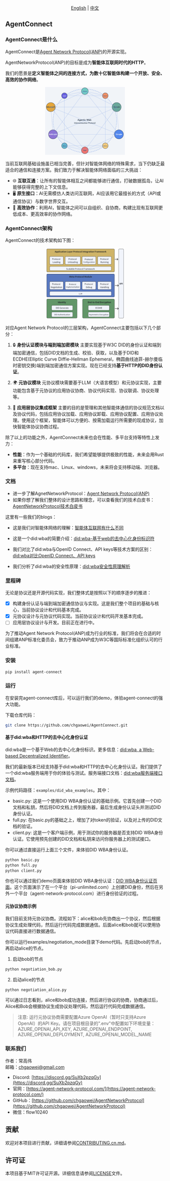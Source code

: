<div align="center">
  
[English](README.md) | [中文](README.cn.md)

</div>

## AgentConnect

### AgentConnect是什么

AgentConnect是[Agent Network Protocol(ANP)](https://github.com/chgaowei/AgentNetworkProtocol)的开源实现。

AgentNetworkProtocol(ANP)的目标是成为**智能体互联网时代的HTTP**。

我们的愿景是**定义智能体之间的连接方式，为数十亿智能体构建一个开放、安全、高效的协作网络**。

<p align="center">
  <img src="/images/agentic-web.png" width="50%" alt="Agentic Web"/>
</p>

当前互联网基础设施虽已相当完善，但针对智能体网络的特殊需求，当下仍缺乏最适合的通信和连接方案。我们致力于解决智能体网络面临的三大挑战：

- 🌐 **互联互通**：让所有的智能体相互之间都能够进行通信，打破数据孤岛，让AI能够获得完整的上下文信息。
- 🖥️ **原生接口**：AI无需模仿人类访问互联网，AI应该用它最擅长的方式（API或通信协议）与数字世界交互。
- 🤝 **高效协作**：利用AI，智能体之间可以自组织、自协商，构建比现有互联网更低成本、更高效率的协作网络。

### AgentConnect架构

AgentConnect的技术架构如下图：

<p align="center">
  <img src="/images/agent-connect-architecture.png" width="50%" alt="项目架构图"/>
</p>

对应Agent Network Protocol的三层架构，AgentConnect主要包括以下几个部分：

1. 🔒 **身份认证模块与端到端加密模块**
   主要实现基于W3C DID的身份认证和端到端加密通信，包括DID文档的生成、校验、获取，以及基于DID和ECDHE(Elliptic Curve Diffie-Hellman Ephemeral，椭圆曲线迪菲-赫尔曼临时密钥交换)端到端加密通信方案实现。现在已经支持**基于HTTP的DID身份认证**。

2. 🌍 **元协议模块**
   元协议模块需要基于LLM（大语言模型）和元协议实现，主要功能包含基于元协议的应用协议协商、协议代码实现、协议联调、协议处理等。

3. 📡 **应用层协议集成框架**
   主要的目的是管理和其他智能体通信的协议规范文档以及协议代码，包括应用协议加载、应用协议卸载、应用协议配置、应用协议处理。使用这个框架，智能体可以方便的、按需加载运行所需要的现成协议，加快智能体协议协商过程。

除了以上的功能之外，AgentConnect未来也会在性能、多平台支持等特性上发力：

- **性能**：作为一个基础的代码库，我们希望能够提供极致的性能，未来会用Rust来重写核心部分代码。
- **多平台**：现在支持mac、Linux、windows，未来将会支持移动端、浏览器。

### 文档

- 进一步了解AgnetNetworkProtocol：[Agent Network Protocol(ANP)](https://github.com/chgaowei/AgentNetworkProtocol)
- 如果你想了解我们整体的设计思路和理念，可以查看我们的技术白皮书：[AgentNetworkProtocol技术白皮书](https://github.com/chgaowei/AgentNetworkProtocol/blob/main/chinese/01-AgentNetworkProtocol%E6%8A%80%E6%9C%AF%E7%99%BD%E7%9A%AE%E4%B9%A6.md)

这里有一些我们的blogs：

- 这是我们对智能体网络的理解：[智能体互联网有什么不同](blogs/cn/智能体互联网有什么不同.md)

- 这是一个did:wba的简要介绍：[did:wba-基于web的去中心化身份标识符](blogs/did:wba-基于web的去中心化身份标识符.md)

- 我们对比了did:wba与OpenID Connect、API keys等技术方案的区别：[did:wba对比OpenID Connect、API keys](blogs/cn/did:wba对比OpenID%20Connect、API%20keys.md)

- 我们分析了did:wba的安全性原理：[did:wba安全性原理解析](blogs/cn/did:wba安全性原理解析.md)

### 里程碑

无论是协议还是开源代码实现，我们整体式是按照以下的顺序逐步的推进：

- [x] 构建身份认证与端到端加密通信协议与实现。这是我们整个项目的基础与核心，当前协议设计和代码基本完成。
- [x] 元协议设计与元协议代码实现。当前协议设计和代码开发基本完成。
- [ ] 应用层协议设计与开发。目前正在进行中。

为了推动Agent Network Protocol(ANP)成为行业的标准，我们将会在合适的时间组建ANP标准化委员会，致力于推动ANP成为W3C等国际标准化组织认可的行业标准。

### 安装

```bash
pip install agent-connect
```

### 运行

在安装完agent-connect库后，可以运行我们的demo，体验agent-connect的强大功能。

下载仓库代码：

```bash
git clone https://github.com/chgaowei/AgentConnect.git
```

#### 基于did:wba和HTTP的去中心化身份认证

did:wba是一个基于Web的去中心化身份标识。更多信息：[did:wba, a Web-based Decentralized Identifier](https://github.com/chgaowei/AgentNetworkProtocol/blob/main/blogs/did%3Awba-%E5%9F%BA%E4%BA%8Eweb%E7%9A%84%E5%8E%BB%E4%B8%AD%E5%BF%83%E5%8C%96%E8%BA%AB%E4%BB%BD%E6%A0%87%E8%AF%86%E7%AC%A6.md)。

我们的最新版本已经支持基于did:wba和HTTP的去中心化身份认证。我们提供了一个did:wba服务端用于你的体验与测试。服务端接口文档：[did:wba服务端接口文档](https://github.com/chgaowei/AgentNetworkProtocol/blob/main/chinese/docs/did%3Awba%E6%9C%8D%E5%8A%A1%E7%AB%AF%E6%B5%8B%E8%AF%95%E6%8E%A5%E5%8F%A3.md)。

示例代码路径：`examples/did_wba_examples`。其中：

- basic.py: 这是一个使用DID WBA身份认证的基础示例。它首先创建一个DID文档和私钥，然后将DID文档上传到服务器，最后生成身份认证头并测试DID身份认证。
- full.py: 在basic.py的基础之上，增加了对token的验证，以及对上传的DID文档的验证。
- client.py: 这是一个客户端示例，用于测试你的服务器是否支持DID WBA身份认证。它使用预先创建的DID文档和私钥来访问你服务器上的测试接口。

你可以通过直接运行上面三个文件，来体验DID WBA身份认证。

```bash
python basic.py
python full.py
python client.py
```

你也可以通过我们demo页面来体验DID WBA身份认证：[DID WBA身份认证页面](https://www.agent-network-protocol.com/wba/examples/)。这个页面演示了在一个平台（pi-unlimited.com）上创建DID身份，然后在另外一个平台（agent-network-protocol.com）进行身份验证的过程。

#### 元协议协商示例

我们目前支持元协议协商。流程如下：alice和bob先协商出一个协议，然后根据协议生成处理代码，然后运行代码完成数据通信。后面alice和bob就可以使用协议代码直接进行数据通信。

你可以运行examples/negotiation_mode目录下demo代码。先启动bob的节点，再启动alice的节点。

1. 启动bob的节点
```bash
python negotiation_bob.py
``` 

2. 启动alice的节点
```bash
python negotiation_alice.py
```

可以通过日志看到，alice和bob成功连接，然后进行协议的协商，协商通过后，Alice和Bob会根据协议生成协议处理代码，然后运行代码完成数据通信。

> 注意:
> 运行元协议协商需要配置Azure OpenAI（暂时只支持Azure OpenAI）的API Key。请在项目根目录的".env"中配置如下环境变量：AZURE_OPENAI_API_KEY, AZURE_OPENAI_ENDPOINT, AZURE_OPENAI_DEPLOYMENT, AZURE_OPENAI_MODEL_NAME


### 联系我们

作者：常高伟  
邮箱：chgaowei@gmail.com  
- Discord: [https://discord.gg/SuXb2pzqGy](https://discord.gg/SuXb2pzqGy)  
- 官网：[https://agent-network-protocol.com/](https://agent-network-protocol.com/)  
- GitHub：[https://github.com/chgaowei/AgentNetworkProtocol](https://github.com/chgaowei/AgentNetworkProtocol)
- 微信：flow10240


## 贡献

欢迎对本项目进行贡献，详细请参阅[CONTRIBUTING.cn.md](CONTRIBUTING.cn.md)。

## 许可证
    
本项目基于MIT许可证开源。详细信息请参阅[LICENSE](LICENSE)文件。


